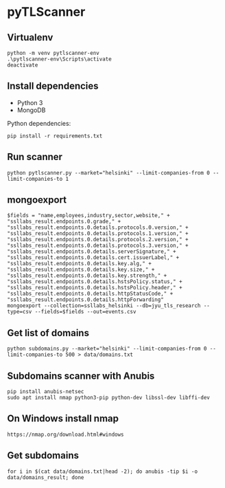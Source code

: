 # pyTLScanner

## Virtualenv

    python -m venv pytlscanner-env
    .\pytlscanner-env\Scripts\activate
    deactivate

## Install dependencies

- Python 3
- MongoDB

Python dependencies:
    
    pip install -r requirements.txt

## Run scanner

    python pytlscanner.py --market="helsinki" --limit-companies-from 0 --limit-companies-to 1

## mongoexport

    $fields = "name,employees,industry,sector,website," +
    "ssllabs_result.endpoints.0.grade," +
    "ssllabs_result.endpoints.0.details.protocols.0.version," +
    "ssllabs_result.endpoints.0.details.protocols.1.version," +
    "ssllabs_result.endpoints.0.details.protocols.2.version," +
    "ssllabs_result.endpoints.0.details.protocols.3.version," +
    "ssllabs_result.endpoints.0.details.serverSignature," +
    "ssllabs_result.endpoints.0.details.cert.issuerLabel," +
    "ssllabs_result.endpoints.0.details.key.alg," +
    "ssllabs_result.endpoints.0.details.key.size," +
    "ssllabs_result.endpoints.0.details.key.strength," +
    "ssllabs_result.endpoints.0.details.hstsPolicy.status," +
    "ssllabs_result.endpoints.0.details.hstsPolicy.header," +
    "ssllabs_result.endpoints.0.details.httpStatusCode," +
    "ssllabs_result.endpoints.0.details.httpForwarding"
    mongoexport --collection=ssllabs_helsinki --db=jyu_tls_research --type=csv --fields=$fields --out=events.csv

## Get list of domains

    python subdomains.py --market="helsinki" --limit-companies-from 0 --limit-companies-to 500 > data/domains.txt

## Subdomains scanner with Anubis

    pip install anubis-netsec
    sudo apt install nmap python3-pip python-dev libssl-dev libffi-dev

## On Windows install nmap

    https://nmap.org/download.html#windows

## Get subdomains

    for i in $(cat data/domains.txt|head -2); do anubis -tip $i -o data/domains_result; done

